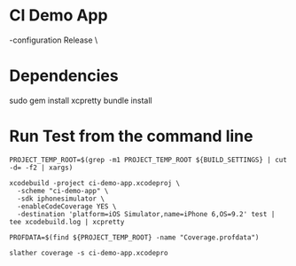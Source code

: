 CI Demo App
================

-configuration Release \


Dependencies
============

sudo gem install xcpretty
bundle install

Run Test from the command line
==============================

````
PROJECT_TEMP_ROOT=$(grep -m1 PROJECT_TEMP_ROOT ${BUILD_SETTINGS} | cut -d= -f2 | xargs)

xcodebuild -project ci-demo-app.xcodeproj \
  -scheme "ci-demo-app" \
  -sdk iphonesimulator \
  -enableCodeCoverage YES \
  -destination 'platform=iOS Simulator,name=iPhone 6,OS=9.2' test | tee xcodebuild.log | xcpretty

PROFDATA=$(find ${PROJECT_TEMP_ROOT} -name "Coverage.profdata")

slather coverage -s ci-demo-app.xcodepro
````
